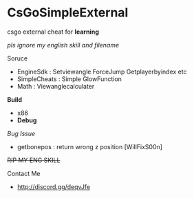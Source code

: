 # CsGoSimpleExternal
csgo external cheat for __learning__

*pls ignore my english skill and filename*

Soruce
  - EngineSdk     : Setviewangle ForceJump Getplayerbyindex etc 
  - SimpleCheats  : Simple GlowFunction
  - Math          : Viewanglecalculater 
  
 **Build**
  - x86 
  - **Debug**
  
*Bug Issue*
  - getbonepos : return wrong z position [WillFixS00n]
  
  
~~RIP MY ENG SKILL~~ 

Contact Me
 - http://discord.gg/deqvJfe

